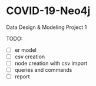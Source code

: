 # COVID-19-Neo4j
Data Design & Modeling Project 1

TODO:
- [ ] er model
- [ ] csv creation
- [ ] node creation with csv import
- [ ] queries and commands
- [ ] report
